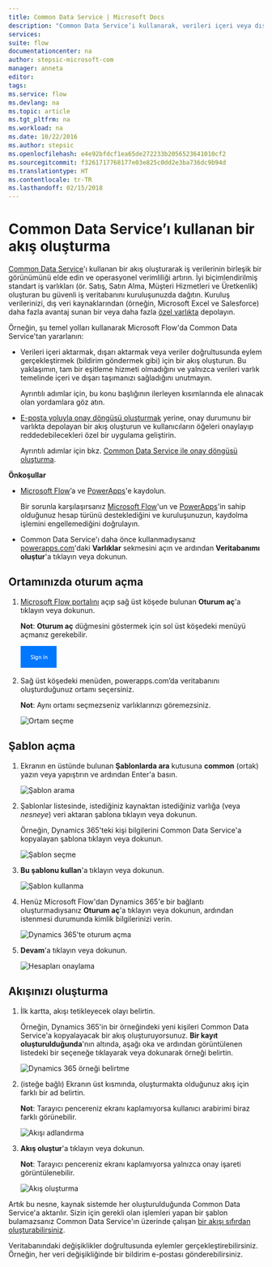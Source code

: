 ```yaml
---
title: Common Data Service | Microsoft Docs
description: "Common Data Service’i kullanarak, verileri içeri veya dışarı aktaracağınız ya da onay oluşturacağınız bir akış oluşturun."
services: 
suite: flow
documentationcenter: na
author: stepsic-microsoft-com
manager: anneta
editor: 
tags: 
ms.service: flow
ms.devlang: na
ms.topic: article
ms.tgt_pltfrm: na
ms.workload: na
ms.date: 10/22/2016
ms.author: stepsic
ms.openlocfilehash: e4e92bfdcf1ea65de272233b2056523641010cf2
ms.sourcegitcommit: f3261717768177e03e825c0dd2e3ba736dc9b94d
ms.translationtype: HT
ms.contentlocale: tr-TR
ms.lasthandoff: 02/15/2018
---
```

# <a name="create-a-flow-that-uses-the-common-data-service"></a>Common Data Service’ı kullanan bir akış oluşturma
[Common Data Service](https://powerapps.microsoft.com/tutorials/data-platform-intro/)'ı kullanan bir akış oluşturarak iş verilerinin birleşik bir görünümünü elde edin ve operasyonel verimliliği artırın. İyi biçimlendirilmiş standart iş varlıkları (ör. Satış, Satın Alma, Müşteri Hizmetleri ve Üretkenlik) oluşturan bu güvenli iş veritabanını kuruluşunuzda dağıtın. Kuruluş verilerinizi, dış veri kaynaklarından (örneğin, Microsoft Excel ve Salesforce) daha fazla avantaj sunan bir veya daha fazla [özel varlıkta](https://powerapps.microsoft.com/tutorials/data-platform-create-entity/) depolayın.

Örneğin, şu temel yolları kullanarak Microsoft Flow'da Common Data Service'tan yararlanın:

* Verileri içeri aktarmak, dışarı aktarmak veya veriler doğrultusunda eylem gerçekleştirmek (bildirim göndermek gibi) için bir akış oluşturun. Bu yaklaşımın, tam bir eşitleme hizmeti olmadığını ve yalnızca verileri varlık temelinde içeri ve dışarı taşımanızı sağladığını unutmayın.
  
    Ayrıntılı adımlar için, bu konu başlığının ilerleyen kısımlarında ele alınacak olan yordamlara göz atın.
* [E-posta yoluyla onay döngüsü oluşturmak](wait-for-approvals.md) yerine, onay durumunu bir varlıkta depolayan bir akış oluşturun ve kullanıcıların öğeleri onaylayıp reddedebilecekleri özel bir uygulama geliştirin.
  
    Ayrıntılı adımlar için bkz. [Common Data Service ile onay döngüsü oluşturma](common-data-model-approve.md).

**Önkoşullar**

* [Microsoft Flow](https://flow.microsoft.com)’a ve [PowerApps](https://web.powerapps.com)'e kaydolun.
  
    Bir sorunla karşılaşırsanız [Microsoft Flow](sign-up-sign-in.md)'un ve [PowerApps](https://powerapps.microsoft.com/tutorials/signup-for-powerapps/)'in sahip olduğunuz hesap türünü desteklediğini ve kuruluşunuzun, kaydolma işlemini engellemediğini doğrulayın.
* Common Data Service'ı daha önce kullanmadıysanız [powerapps.com](https://web.powerapps.com/#/entities)'daki **Varlıklar** sekmesini açın ve ardından **Veritabanımı oluştur**'a tıklayın veya dokunun.

## <a name="sign-in-to-your-environment"></a>Ortamınızda oturum açma
1. [Microsoft Flow portalını](https://flow.microsoft.com) açıp sağ üst köşede bulunan **Oturum aç**'a tıklayın veya dokunun.
   
    **Not**: **Oturum aç** düğmesini göstermek için sol üst köşedeki menüyü açmanız gerekebilir.
   
    ![Oturum açma](./media/common-data-model-intro/signin-flow.png)
2. Sağ üst köşedeki menüden, powerapps.com’da veritabanını oluşturduğunuz ortamı seçersiniz.
   
    **Not**: Aynı ortamı seçmezseniz varlıklarınızı göremezsiniz.
   
    ![Ortam seçme](./media/common-data-model-intro/select-environment.png)

## <a name="open-a-template"></a>Şablon açma
1. Ekranın en üstünde bulunan **Şablonlarda ara** kutusuna **common** (ortak) yazın veya yapıştırın ve ardından Enter'a basın.
   
    ![Şablon arama](./media/common-data-model-intro/template-search.png)
2. Şablonlar listesinde, istediğiniz kaynaktan istediğiniz varlığa (veya *nesneye*) veri aktaran şablona tıklayın veya dokunun.
   
    Örneğin, Dynamics 365'teki kişi bilgilerini Common Data Service'a kopyalayan şablona tıklayın veya dokunun.
   
    ![Şablon seçme](./media/common-data-model-intro/choose-template.png)
3. **Bu şablonu kullan**'a tıklayın veya dokunun.
   
    ![Şablon kullanma](./media/common-data-model-intro/use-template.png)
4. Henüz Microsoft Flow'dan Dynamics 365'e bir bağlantı oluşturmadıysanız **Oturum aç**'a tıklayın veya dokunun, ardından istenmesi durumunda kimlik bilgilerinizi verin.
   
    ![Dynamics 365'te oturum açma](./media/common-data-model-intro/dynamics-signin.png)
5. **Devam**'a tıklayın veya dokunun.
   
    ![Hesapları onaylama](./media/common-data-model-intro/confirm-accounts.png)

## <a name="build-your-flow"></a>Akışınızı oluşturma
1. İlk kartta, akışı tetikleyecek olayı belirtin.
   
    Örneğin, Dynamics 365'in bir örneğindeki yeni kişileri Common Data Service'a kopyalayacak bir akış oluşturuyorsunuz. **Bir kayıt oluşturulduğunda**'nın altında, aşağı oka ve ardından görüntülenen listedeki bir seçeneğe tıklayarak veya dokunarak örneği belirtin.
   
    ![Dynamics 365 örneği belirtme](./media/common-data-model-intro/specify-instance.png)
2. (isteğe bağlı) Ekranın üst kısmında, oluşturmakta olduğunuz akış için farklı bir ad belirtin.
   
    **Not**: Tarayıcı pencereniz ekranı kaplamıyorsa kullanıcı arabirimi biraz farklı görünebilir.
   
    ![Akışı adlandırma](./media/common-data-model-intro/name-flow.png)
3. **Akış oluştur**'a tıklayın veya dokunun.
   
    **Not**: Tarayıcı pencereniz ekranı kaplamıyorsa yalnızca onay işareti görüntülenebilir.
   
    ![Akış oluşturma](./media/common-data-model-intro/create-flow.png)

Artık bu nesne, kaynak sistemde her oluşturulduğunda Common Data Service'a aktarılır. Sizin için gerekli olan işlemleri yapan bir şablon bulamazsanız Common Data Service'ın üzerinde çalışan [bir akışı sıfırdan oluşturabilirsiniz](get-started-logic-flow.md).

Veritabanındaki değişiklikler doğrultusunda eylemler gerçekleştirebilirsiniz. Örneğin, her veri değişikliğinde bir bildirim e-postası gönderebilirsiniz.

